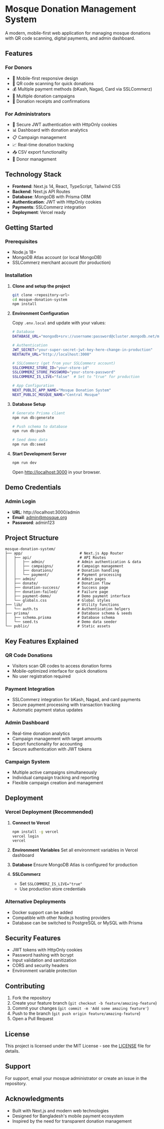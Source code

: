 # Mosque Donation Management System

A modern, mobile-first web application for managing mosque donations with QR code scanning, digital payments, and admin dashboard.

## Features

### For Donors

- 📱 Mobile-first responsive design
- 🔗 QR code scanning for quick donations
- 💰 Multiple payment methods (bKash, Nagad, Card via SSLCommerz)
- 🎯 Multiple donation campaigns
- 📄 Donation receipts and confirmations

### For Administrators

- 🔐 Secure JWT authentication with HttpOnly cookies
- 📊 Dashboard with donation analytics
- 📋 Campaign management
- 📈 Real-time donation tracking
- 📥 CSV export functionality
- 👥 Donor management

## Technology Stack

- **Frontend**: Next.js 14, React, TypeScript, Tailwind CSS
- **Backend**: Next.js API Routes
- **Database**: MongoDB with Prisma ORM
- **Authentication**: JWT with HttpOnly cookies
- **Payments**: SSLCommerz integration
- **Deployment**: Vercel ready

## Getting Started

### Prerequisites

- Node.js 18+
- MongoDB Atlas account (or local MongoDB)
- SSLCommerz merchant account (for production)

### Installation

1. **Clone and setup the project**

   ```bash
   git clone <repository-url>
   cd mosque-donation-system
   npm install
   ```

2. **Environment Configuration**

   Copy `.env.local` and update with your values:

   ```bash
   # Database
   DATABASE_URL="mongodb+srv://username:password@cluster.mongodb.net/mosque-donations?retryWrites=true&w=majority"

   # Authentication
   JWT_SECRET="your-super-secret-jwt-key-here-change-in-production"
   NEXTAUTH_URL="http://localhost:3000"

   # SSLCommerz (get from your SSLCommerz account)
   SSLCOMMERZ_STORE_ID="your-store-id"
   SSLCOMMERZ_STORE_PASSWORD="your-store-password"
   SSLCOMMERZ_IS_LIVE="false"  # Set to "true" for production

   # App Configuration
   NEXT_PUBLIC_APP_NAME="Mosque Donation System"
   NEXT_PUBLIC_MOSQUE_NAME="Central Mosque"
   ```

3. **Database Setup**

   ```bash
   # Generate Prisma client
   npm run db:generate

   # Push schema to database
   npm run db:push

   # Seed demo data
   npm run db:seed
   ```

4. **Start Development Server**

   ```bash
   npm run dev
   ```

   Open [http://localhost:3000](http://localhost:3000) in your browser.

## Demo Credentials

### Admin Login

- **URL**: http://localhost:3000/admin
- **Email**: admin@mosque.org
- **Password**: admin123

## Project Structure

```
mosque-donation-system/
├── app/                          # Next.js App Router
│   ├── api/                      # API Routes
│   │   ├── admin/               # Admin authentication & data
│   │   ├── campaigns/           # Campaign management
│   │   ├── donations/           # Donation handling
│   │   └── payment/             # Payment processing
│   ├── admin/                   # Admin pages
│   ├── donate/                  # Donation flow
│   ├── donation-success/        # Success page
│   ├── donation-failed/         # Failure page
│   ├── payment-demo/            # Demo payment interface
│   └── globals.css              # Global styles
├── lib/                         # Utility functions
│   └── auth.ts                  # Authentication helpers
├── prisma/                      # Database schema & seeds
│   ├── schema.prisma            # Database schema
│   └── seed.ts                  # Demo data seeder
└── public/                      # Static assets
```

## Key Features Explained

### QR Code Donations

- Visitors scan QR codes to access donation forms
- Mobile-optimized interface for quick donations
- No user registration required

### Payment Integration

- SSLCommerz integration for bKash, Nagad, and card payments
- Secure payment processing with transaction tracking
- Automatic payment status updates

### Admin Dashboard

- Real-time donation analytics
- Campaign management with target amounts
- Export functionality for accounting
- Secure authentication with JWT tokens

### Campaign System

- Multiple active campaigns simultaneously
- Individual campaign tracking and reporting
- Flexible campaign creation and management

## Deployment

### Vercel Deployment (Recommended)

1. **Connect to Vercel**

   ```bash
   npm install -g vercel
   vercel login
   vercel
   ```

2. **Environment Variables**
   Set all environment variables in Vercel dashboard

3. **Database**
   Ensure MongoDB Atlas is configured for production

4. **SSLCommerz**
   - Set `SSLCOMMERZ_IS_LIVE="true"`
   - Use production store credentials

### Alternative Deployments

- Docker support can be added
- Compatible with other Node.js hosting providers
- Database can be switched to PostgreSQL or MySQL with Prisma

## Security Features

- JWT tokens with HttpOnly cookies
- Password hashing with bcrypt
- Input validation and sanitization
- CORS and security headers
- Environment variable protection

## Contributing

1. Fork the repository
2. Create your feature branch (`git checkout -b feature/amazing-feature`)
3. Commit your changes (`git commit -m 'Add some amazing feature'`)
4. Push to the branch (`git push origin feature/amazing-feature`)
5. Open a Pull Request

## License

This project is licensed under the MIT License - see the [LICENSE](LICENSE) file for details.

## Support

For support, email your mosque administrator or create an issue in the repository.

## Acknowledgments

- Built with Next.js and modern web technologies
- Designed for Bangladesh's mobile payment ecosystem
- Inspired by the need for transparent donation management
